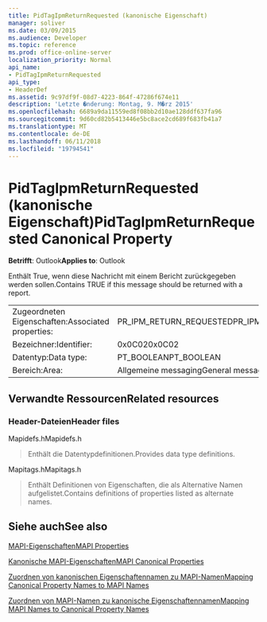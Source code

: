 ```yaml
---
title: PidTagIpmReturnRequested (kanonische Eigenschaft)
manager: soliver
ms.date: 03/09/2015
ms.audience: Developer
ms.topic: reference
ms.prod: office-online-server
localization_priority: Normal
api_name:
- PidTagIpmReturnRequested
api_type:
- HeaderDef
ms.assetid: 9c97df9f-08d7-4223-864f-47286f674e11
description: 'Letzte �nderung: Montag, 9. M�rz 2015'
ms.openlocfilehash: 6689a9da11559ed8f08bb2d10ae128ddf637fa96
ms.sourcegitcommit: 9d60cd82b5413446e5bc8ace2cd689f683fb41a7
ms.translationtype: MT
ms.contentlocale: de-DE
ms.lasthandoff: 06/11/2018
ms.locfileid: "19794541"
---
```

# <a name="pidtagipmreturnrequested-canonical-property"></a><span data-ttu-id="136f3-103">PidTagIpmReturnRequested (kanonische Eigenschaft)</span><span class="sxs-lookup"><span data-stu-id="136f3-103">PidTagIpmReturnRequested Canonical Property</span></span>

  
  
<span data-ttu-id="136f3-104">**Betrifft**: Outlook</span><span class="sxs-lookup"><span data-stu-id="136f3-104">**Applies to**: Outlook</span></span> 
  
<span data-ttu-id="136f3-105">Enthält True, wenn diese Nachricht mit einem Bericht zurückgegeben werden sollen.</span><span class="sxs-lookup"><span data-stu-id="136f3-105">Contains TRUE if this message should be returned with a report.</span></span>
  
|||
|:-----|:-----|
|<span data-ttu-id="136f3-106">Zugeordneten Eigenschaften:</span><span class="sxs-lookup"><span data-stu-id="136f3-106">Associated properties:</span></span>  <br/> |<span data-ttu-id="136f3-107">PR_IPM_RETURN_REQUESTED</span><span class="sxs-lookup"><span data-stu-id="136f3-107">PR_IPM_RETURN_REQUESTED</span></span>  <br/> |
|<span data-ttu-id="136f3-108">Bezeichner:</span><span class="sxs-lookup"><span data-stu-id="136f3-108">Identifier:</span></span>  <br/> |<span data-ttu-id="136f3-109">0x0C02</span><span class="sxs-lookup"><span data-stu-id="136f3-109">0x0C02</span></span>  <br/> |
|<span data-ttu-id="136f3-110">Datentyp:</span><span class="sxs-lookup"><span data-stu-id="136f3-110">Data type:</span></span>  <br/> |<span data-ttu-id="136f3-111">PT_BOOLEAN</span><span class="sxs-lookup"><span data-stu-id="136f3-111">PT_BOOLEAN</span></span>  <br/> |
|<span data-ttu-id="136f3-112">Bereich:</span><span class="sxs-lookup"><span data-stu-id="136f3-112">Area:</span></span>  <br/> |<span data-ttu-id="136f3-113">Allgemeine messaging</span><span class="sxs-lookup"><span data-stu-id="136f3-113">General messaging</span></span>  <br/> |
   
## <a name="related-resources"></a><span data-ttu-id="136f3-114">Verwandte Ressourcen</span><span class="sxs-lookup"><span data-stu-id="136f3-114">Related resources</span></span>

### <a name="header-files"></a><span data-ttu-id="136f3-115">Header-Dateien</span><span class="sxs-lookup"><span data-stu-id="136f3-115">Header files</span></span>

<span data-ttu-id="136f3-116">Mapidefs.h</span><span class="sxs-lookup"><span data-stu-id="136f3-116">Mapidefs.h</span></span>
  
> <span data-ttu-id="136f3-117">Enthält die Datentypdefinitionen.</span><span class="sxs-lookup"><span data-stu-id="136f3-117">Provides data type definitions.</span></span>
    
<span data-ttu-id="136f3-118">Mapitags.h</span><span class="sxs-lookup"><span data-stu-id="136f3-118">Mapitags.h</span></span>
  
> <span data-ttu-id="136f3-119">Enthält Definitionen von Eigenschaften, die als Alternative Namen aufgelistet.</span><span class="sxs-lookup"><span data-stu-id="136f3-119">Contains definitions of properties listed as alternate names.</span></span>
    
## <a name="see-also"></a><span data-ttu-id="136f3-120">Siehe auch</span><span class="sxs-lookup"><span data-stu-id="136f3-120">See also</span></span>



[<span data-ttu-id="136f3-121">MAPI-Eigenschaften</span><span class="sxs-lookup"><span data-stu-id="136f3-121">MAPI Properties</span></span>](mapi-properties.md)
  
[<span data-ttu-id="136f3-122">Kanonische MAPI-Eigenschaften</span><span class="sxs-lookup"><span data-stu-id="136f3-122">MAPI Canonical Properties</span></span>](mapi-canonical-properties.md)
  
[<span data-ttu-id="136f3-123">Zuordnen von kanonischen Eigenschaftennamen zu MAPI-Namen</span><span class="sxs-lookup"><span data-stu-id="136f3-123">Mapping Canonical Property Names to MAPI Names</span></span>](mapping-canonical-property-names-to-mapi-names.md)
  
[<span data-ttu-id="136f3-124">Zuordnen von MAPI-Namen zu kanonische Eigenschaftennamen</span><span class="sxs-lookup"><span data-stu-id="136f3-124">Mapping MAPI Names to Canonical Property Names</span></span>](mapping-mapi-names-to-canonical-property-names.md)

